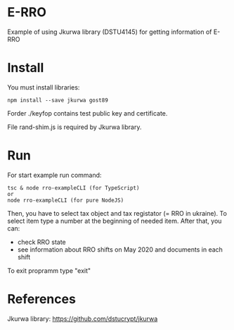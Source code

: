# E-RRO
Example of using Jkurwa library (DSTU4145) for getting information of E-RRO

# Install
You must install libraries:

    npm install --save jkurwa gost89

Forder ./keyfop contains test public key and certificate.

File rand-shim.js is required by Jkurwa library.

# Run
For start example run command: 

    tsc & node rro-exampleCLI (for TypeScript)
    or
    node rro-exampleCLI (for pure NodeJS)
    
Then, you have to select tax object and tax registator (= RRO in ukraine). To select item type a number at the beginning of needed item.
After that, you can:
- check RRO state
- see information about RRO shifts on May 2020 and documents in each shift


To exit propramm type "exit"

# References

Jkurwa library: https://github.com/dstucrypt/jkurwa
